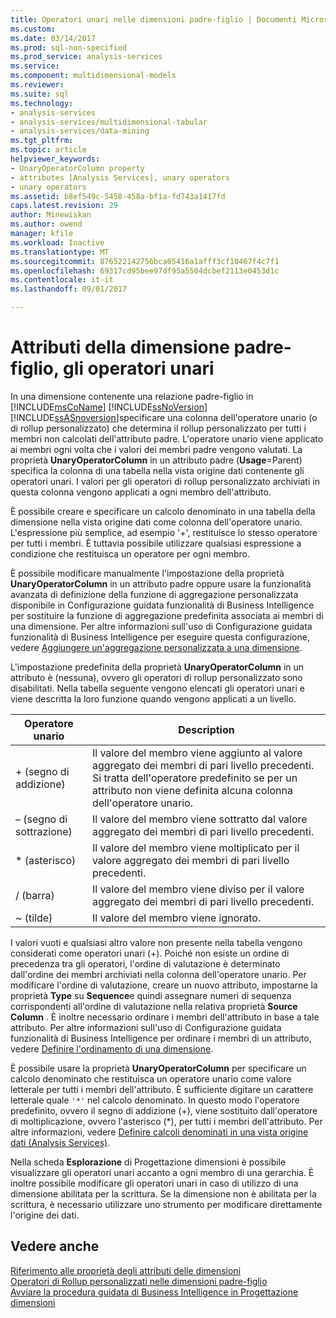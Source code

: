 ```yaml
---
title: Operatori unari nelle dimensioni padre-figlio | Documenti Microsoft
ms.custom: 
ms.date: 03/14/2017
ms.prod: sql-non-specified
ms.prod_service: analysis-services
ms.service: 
ms.component: multidimensional-models
ms.reviewer: 
ms.suite: sql
ms.technology:
- analysis-services
- analysis-services/multidimensional-tabular
- analysis-services/data-mining
ms.tgt_pltfrm: 
ms.topic: article
helpviewer_keywords:
- UnaryOperatorColumn property
- attributes [Analysis Services], unary operators
- unary operators
ms.assetid: b8ef549c-5458-458a-bf1a-fd743a1417fd
caps.latest.revision: 29
author: Minewiskan
ms.author: owend
manager: kfile
ms.workload: Inactive
ms.translationtype: MT
ms.sourcegitcommit: 876522142756bca05416a1afff3cf10467f4c7f1
ms.openlocfilehash: 69317cd95bee97df95a5504dcbef2113e0453d1c
ms.contentlocale: it-it
ms.lasthandoff: 09/01/2017

---
```

# <a name="parent-child-dimension-attributes---unary-operators"></a>Attributi della dimensione padre-figlio, gli operatori unari
  In una dimensione contenente una relazione padre-figlio in [!INCLUDE[msCoName](../../includes/msconame-md.md)] [!INCLUDE[ssNoVersion](../../includes/ssnoversion-md.md)] [!INCLUDE[ssASnoversion](../../includes/ssasnoversion-md.md)]specificare una colonna dell'operatore unario (o di rollup personalizzato) che determina il rollup personalizzato per tutti i membri non calcolati dell'attributo padre. L'operatore unario viene applicato ai membri ogni volta che i valori dei membri padre vengono valutati. La proprietà **UnaryOperatorColumn** in un attributo padre (**Usage**=Parent) specifica la colonna di una tabella nella vista origine dati contenente gli operatori unari. I valori per gli operatori di rollup personalizzato archiviati in questa colonna vengono applicati a ogni membro dell'attributo.  
  
 È possibile creare e specificare un calcolo denominato in una tabella della dimensione nella vista origine dati come colonna dell'operatore unario. L'espressione più semplice, ad esempio '+', restituisce lo stesso operatore per tutti i membri. È tuttavia possibile utilizzare qualsiasi espressione a condizione che restituisca un operatore per ogni membro.  
  
 È possibile modificare manualmente l'impostazione della proprietà **UnaryOperatorColumn** in un attributo padre oppure usare la funzionalità avanzata di definizione della funzione di aggregazione personalizzata disponibile in Configurazione guidata funzionalità di Business Intelligence per sostituire la funzione di aggregazione predefinita associata ai membri di una dimensione. Per altre informazioni sull'uso di Configurazione guidata funzionalità di Business Intelligence per eseguire questa configurazione, vedere [Aggiungere un'aggregazione personalizzata a una dimensione](../../analysis-services/multidimensional-models/bi-wizard-add-a-custom-aggregation-to-a-dimension.md).  
  
 L'impostazione predefinita della proprietà **UnaryOperatorColumn** in un attributo è (nessuna), ovvero gli operatori di rollup personalizzato sono disabilitati. Nella tabella seguente vengono elencati gli operatori unari e viene descritta la loro funzione quando vengono applicati a un livello.  
  
|Operatore unario|Description|  
|--------------------|-----------------|  
|+ (segno di addizione)|Il valore del membro viene aggiunto al valore aggregato dei membri di pari livello precedenti. Si tratta dell'operatore predefinito se per un attributo non viene definita alcuna colonna dell'operatore unario.|  
|– (segno di sottrazione)|Il valore del membro viene sottratto dal valore aggregato dei membri di pari livello precedenti.|  
|* (asterisco)|Il valore del membro viene moltiplicato per il valore aggregato dei membri di pari livello precedenti.|  
|/ (barra)|Il valore del membro viene diviso per il valore aggregato dei membri di pari livello precedenti.|  
|~ (tilde)|Il valore del membro viene ignorato.|  
  
 I valori vuoti e qualsiasi altro valore non presente nella tabella vengono considerati come operatori unari (+). Poiché non esiste un ordine di precedenza tra gli operatori, l'ordine di valutazione è determinato dall'ordine dei membri archiviati nella colonna dell'operatore unario. Per modificare l'ordine di valutazione, creare un nuovo attributo, impostarne la proprietà **Type** su **Sequence**e quindi assegnare numeri di sequenza corrispondenti all'ordine di valutazione nella relativa proprietà **Source Column** . È inoltre necessario ordinare i membri dell'attributo in base a tale attributo. Per altre informazioni sull'uso di Configurazione guidata funzionalità di Business Intelligence per ordinare i membri di un attributo, vedere [Definire l'ordinamento di una dimensione](../../analysis-services/multidimensional-models/bi-wizard-define-the-ordering-for-a-dimension.md).  
  
 È possibile usare la proprietà **UnaryOperatorColumn** per specificare un calcolo denominato che restituisca un operatore unario come valore letterale per tutti i membri dell'attributo. È sufficiente digitare un carattere letterale quale `'*'` nel calcolo denominato. In questo modo l'operatore predefinito, ovvero il segno di addizione (+), viene sostituito dall'operatore di moltiplicazione, ovvero l'asterisco (*), per tutti i membri dell'attributo. Per altre informazioni, vedere [Definire calcoli denominati in una vista origine dati &#40;Analysis Services&#41;](../../analysis-services/multidimensional-models/define-named-calculations-in-a-data-source-view-analysis-services.md).  
  
 Nella scheda **Esplorazione** di Progettazione dimensioni è possibile visualizzare gli operatori unari accanto a ogni membro di una gerarchia. È inoltre possibile modificare gli operatori unari in caso di utilizzo di una dimensione abilitata per la scrittura. Se la dimensione non è abilitata per la scrittura, è necessario utilizzare uno strumento per modificare direttamente l'origine dei dati.  
  
## <a name="see-also"></a>Vedere anche  
 [Riferimento alle proprietà degli attributi delle dimensioni](../../analysis-services/multidimensional-models/dimension-attribute-properties-reference.md)   
 [Operatori di Rollup personalizzati nelle dimensioni padre-figlio](../../analysis-services/multidimensional-models/parent-child-dimension-attributes-custom-rollup-operators.md)   
 [Avviare la procedura guidata di Business Intelligence in Progettazione dimensioni](../../analysis-services/multidimensional-models/database-dimensions-bi-wizard-in-dimension-designer.md)  
  
  

